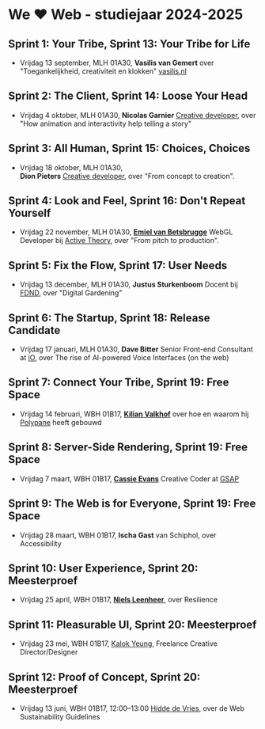 # We ♥ Web - studiejaar 2024-2025

## Sprint 1: Your Tribe, Sprint 13: Your Tribe for Life
- Vrijdag 13 september, MLH 01A30, 
**Vasilis van Gemert** over "Toegankelijkheid, creativiteit en klokken" [vasilis.nl](https://vasilis.nl/clocks/)

## Sprint 2: The Client, Sprint 14: Loose Your Head
- Vrijdag 4 oktober, MLH 01A30, 
**Nicolas Garnier** [Creative developer](https://nico.computer/), over "How animation and interactivity help telling a story"

## Sprint 3: All Human, Sprint 15: Choices, Choices
- Vrijdag 18 oktober, MLH 01A30,  
**Dion Pieters** [Creative developer](https://www.dionpieters.dev), over "From concept to creation".

## Sprint 4: Look and Feel, Sprint 16: Don't Repeat Yourself
- Vrijdag 22 november, MLH 01A30, 
[**Emiel van Betsbrugge**](https://emielvanbetsbrugge.be/) WebGL Developer bij [Active Theory](https://activetheory.net/), over "From pitch to production".

## Sprint 5: Fix the Flow, Sprint 17: User Needs
- Vrijdag 13 december, MLH 01A30, 
**Justus Sturkenboom** Docent bij [FDND](https://fdnd.nl/), over "Digital Gardening"

## Sprint 6: The Startup, Sprint 18: Release Candidate
- Vrijdag 17 januari, MLH 01A30, 
**Dave Bitter** Senior Front-end Consultant at [iO](https://www.iodigital.com/en), over The rise of AI-powered Voice Interfaces (on the web)

## Sprint 7: Connect Your Tribe, Sprint 19: Free Space
- Vrijdag 14 februari, WBH 01B17, 
[**Kilian Valkhof**](https://kilianvalkhof.com/) over hoe en waarom hij [Polypane](https://polypane.app/) heeft gebouwd

## Sprint 8: Server-Side Rendering, Sprint 19: Free Space
- Vrijdag 7 maart, WBH 01B17, 
[**Cassie Evans**](https://www.cassie.codes/) Creative Coder at [GSAP](https://gsap.com/)

## Sprint 9: The Web is for Everyone, Sprint 19: Free Space
- Vrijdag 28 maart, WBH 01B17, 
**Ischa Gast** van Schiphol, over Accessibility
  
## Sprint 10: User Experience, Sprint 20: Meesterproef
- Vrijdag 25 april, WBH 01B17, 
[**Niels Leenheer**](https://nielsleenheer.com/), over Resilience

## Sprint 11: Pleasurable UI, Sprint 20: Meesterproef
- Vrijdag 23 mei, WBH 01B17, 
[Kalok Yeung](https://kalokyeung.com/), Freelance Creative Director/Designer

## Sprint 12: Proof of Concept, Sprint 20: Meesterproef
- Vrijdag 13 juni, WBH 01B17, 12:00–13:00
[Hidde de Vries](https://hidde.blog/), over de Web Sustainability Guidelines
